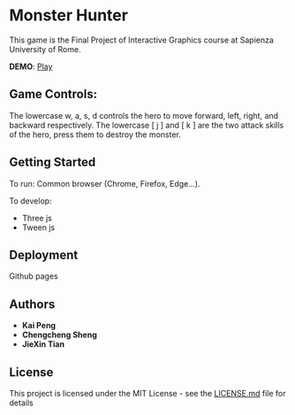 # Monster Hunter

This game is the Final Project of Interactive Graphics course at Sapienza University of Rome.

**DEMO**: [Play](https://sapienzainteractivegraphicscourse.github.io/final-project-monster-hunter/)

## Game Controls:

The lowercase w, a, s, d controls the hero to move forward, left, right, and backward respectively. 
The lowercase [ j ] and [ k ] are the two attack skills of the hero, press them to destroy the monster. 


## Getting Started
To run:
  Common browser (Chrome, Firefox, Edge...). 

To develop:
- Three js
- Tween js

## Deployment

Github pages

## Authors

* **Kai Peng**            
* **Chengcheng Sheng**          
* **JieXin Tian**

## License

This project is licensed under the MIT License - see the [LICENSE.md](LICENSE.md) file for details

